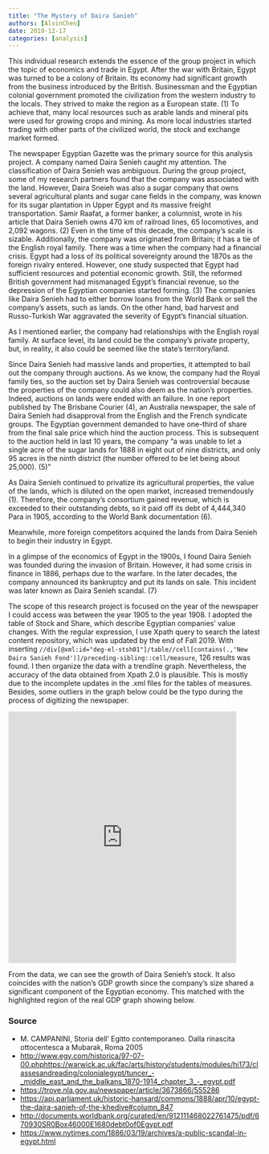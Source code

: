 ```yaml
---
title: "The Mystery of Daira Sanieh"
authors: [AlvinChen]
date: 2019-12-17
categories: [analysis]
---
```

This individual research extends the essence of the group project in which the topic of economics and trade in Egypt. After the war with Britain, Egypt was turned to be a colony of Britain. Its economy had significant growth from the business introduced by the British. Businessman and the Egyptian colonial government promoted the civilization from the western industry to the locals. They strived to make the region as a European state. (1) To achieve that, many local resources such as arable lands and mineral pits were used for growing crops and mining. As more local industries started trading with other parts of the civilized world, the stock and exchange market formed. 

The newspaper Egyptian Gazette was the primary source for this analysis project. A company named Daira Senieh caught my attention. The classification of Daira Senieh was ambiguous. During the group project, some of my research partners found that the company was associated with the land. However, Daira Sneieh was also a sugar company that owns several agricultural plants and sugar cane fields in the company, was known for its sugar plantation in Upper Egypt and its massive freight transportation. Samir Raafat, a former banker, a columnist, wrote in his article that Daira Senieh owns 470 km of railroad lines, 65 locomotives, and 2,092 wagons. (2) Even in the time of this decade, the company’s scale is sizable. Additionally, the company was originated from Britain; it has a tie of the English royal family. There was a time when the company had a financial crisis. Egypt had a loss of its political sovereignty around the 1870s as the foreign rivalry entered. However, one study suspected that Egypt had sufficient resources and potential economic growth. Still, the reformed British government had mismanaged Egypt’s financial revenue, so the depression of the Egyptian companies started forming. (3) The companies like Daira Senieh had to either borrow loans from the World Bank or sell the company’s assets, such as lands. On the other hand, bad harvest and Russo-Turkish War aggravated the severity of Egypt’s financial situation. 

As I mentioned earlier, the company had relationships with the English royal family. At surface level, its land could be the company’s private property, but, in reality, it also could be seemed like the state’s territory/land. 

Since Daira Senieh had massive lands and properties, it attempted to bail out the company through auctions. As we know, the company had the Royal family ties, so the auction set by Daira Senieh was controversial because the properties of the company could also deem as the nation’s properties. Indeed, auctions on lands were ended with an failure. In one report published by The Brisbane Courier (4), an Australia newspaper, the sale of Daira Senieh had disapproval from the English and the French syndicate groups. The Egyptian government demanded to have one-third of share from the final sale price which hind the auction process. This is subsequent to the auction held in last 10 years, the company “a was unable to let a single acre of the sugar lands for 1888 in eight out of nine districts, and only 95 acres in the ninth district (the number offered to be let being about 25,000). (5)”

As Daira Senieh continued to privatize its agricultural properties, the value of the lands, which is diluted on the open market, increased tremendously (1). Therefore, the company’s consortium gained revenue, which is exceeded to their outstanding debts, so it paid off its debt of 4,444,340 Para in 1905, according to the World Bank documentation (6). 


Meanwhile, more foreign competitors acquired the lands from Daira Senieh to begin their industry in Egypt. 

In a glimpse of the economics of Egypt in the 1900s, I found Daira Senieh was founded during the invasion of Britain. However, it had some crisis in finance in 1886, perhaps due to the warfare. In the later decades, the company announced its bankruptcy and put its lands on sale. This incident was later known as Daira Senieh scandal. (7)

The scope of this research project is focused on the year of the newspaper I could access was between the year 1905 to the year 1908. I adopted the table of Stock and Share, which describe Egyptian companies’ value changes. With the regular expression, I use Xpath query to search the latest content repository, which was updated by the end of Fall 2019. With inserting `//div[@xml:id="deg-el-stsh01"]/table//cell[contains(.,'New Daira Sanieh Fond')]/preceding-sibling::cell/measure`, 126 results was found. I then organize the data with a trendline graph.
Nevertheless, the accuracy of the data obtained from Xpath 2.0 is plausible. This is mostly due to the incomplete updates in the .xml files for the tables of measures. Besides, some outliers in the graph below could be the typo during the process of digitizing the newspaper. 

<iframe seamless frameborder="0" src="https://public.tableau.com/views/DairaSeniehStock/Sheet1?:showVizHome=no&:embed=true" align="center" width="90%" height="500"></iframe>

From the data, we can see the growth of Daira Senieh’s stock. It also coincides with the nation’s GDP growth since the company’s size shared a significant component of the Egyptian economy. This matched with the highlighted region of the real GDP graph showing below. 


### Source
- M. CAMPANINI, Storia dell’ Egitto contemporaneo. Dalla rinascita ottocentesca a Mubarak, Roma 2005
- http://www.egy.com/historica/97-07-00.phphttps://warwick.ac.uk/fac/arts/history/students/modules/hi173/classesandreading/colonialegypt/tuncer_-_middle_east_and_the_balkans_1870-1914_chapter_3_-_egypt.pdf
- https://trove.nla.gov.au/newspaper/article/3673866/555286
- https://api.parliament.uk/historic-hansard/commons/1888/apr/10/egypt-the-daira-sanieh-of-the-khedive#column_847
- http://documents.worldbank.org/curated/en/912111468022761475/pdf/670930SR0Box46000E1680debt0of0Egypt.pdf
- https://www.nytimes.com/1886/03/19/archives/a-public-scandal-in-egypt.html




